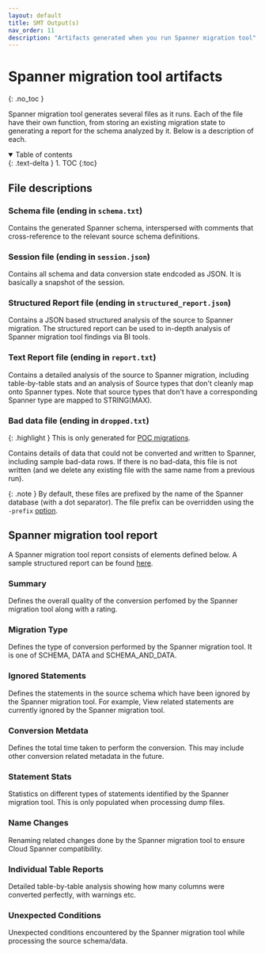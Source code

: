 ```yaml
---
layout: default
title: SMT Output(s)
nav_order: 11
description: "Artifacts generated when you run Spanner migration tool"
---
```


# Spanner migration tool artifacts
{: .no_toc }

Spanner migration tool generates several files as it runs. Each of the file have their own function, from storing an existing migration state to generating a report for the schema analyzed by it. Below is a description of each.

<details open markdown="block">
  <summary>
    Table of contents
  </summary>
  {: .text-delta }
1. TOC
{:toc}
</details>

## File descriptions

### Schema file (ending in `schema.txt`)

Contains the generated Spanner schema, interspersed with comments that cross-reference to the relevant source schema definitions.

### Session file (ending in `session.json`)

Contains all schema and data conversion state endcoded as JSON. It is basically a snapshot of the session.

### Structured Report file (ending in `structured_report.json`)

Contains a JSON based structured analysis of the source to Spanner migration. The structured report can be used to in-depth analysis of Spanner migration tool findings via BI tools.

### Text Report file (ending in `report.txt`)

Contains a detailed analysis of the source to Spanner migration, including table-by-table stats and an analysis of Source types that don't cleanly map onto Spanner types. Note that source types that don't have a corresponding Spanner type are mapped to STRING(MAX).

### Bad data file (ending in `dropped.txt`)

{: .highlight }
This is only generated for [POC migrations](./poc/poc.md).

Contains details of data that could not be converted and written to Spanner, including sample bad-data rows. If there is no bad-data, this file is not written (and we delete any existing file with the same name from a previous run).

{: .note }
By default, these files are prefixed by the name of the Spanner database (with a
dot separator). The file prefix can be overridden using the `-prefix`
[option](#options).

## Spanner migration tool report

A Spanner migration tool report consists of elements defined below. A sample structured report can be found [here](https://github.com/GoogleCloudPlatform/spanner-migration-tool/blob/master/test_data/mysql_structured_report.json).

### Summary

Defines the overall quality of the conversion perfomed by the Spanner migration tool along with a rating.

### Migration Type

Defines the type of conversion performed by the Spanner migration tool. It is one of SCHEMA, DATA and SCHEMA_AND_DATA.

### Ignored Statements

Defines the statements in the source schema which have been ignored by the Spanner migration tool. For example, View related statements are currently ignored by the Spanner migration tool.

### Conversion Metdata

Defines the total time taken to perform the conversion. This may include other conversion related metadata in the future.

### Statement Stats

Statistics on different types of statements identified by the Spanner migration tool. This is only populated when processing dump files.

### Name Changes

Renaming related changes done by the Spanner migration tool to ensure Cloud Spanner compatibility.

### Individual Table Reports

Detailed table-by-table analysis showing how many columns were converted perfectly, with warnings etc.

### Unexpected Conditions

Unexpected conditions encountered by the Spanner migration tool while processing the source schema/data.

